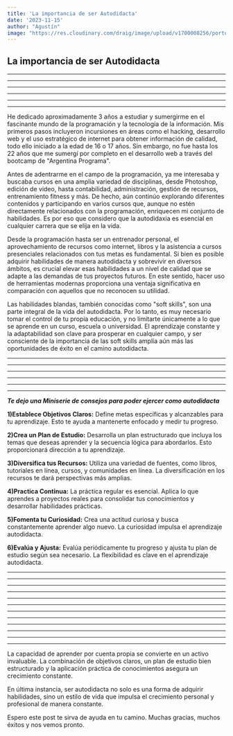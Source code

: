```yaml
---
title: 'La importancia de ser Autodidacta'
date: '2023-11-15'
author: "Agustín"
image: "https://res.cloudinary.com/draig/image/upload/v1700008256/portolio-personal/blog/djtn3aiy6ak4iuqbzykt.jpg"
---
```


## **La importancia de ser Autodidacta** ##
-----------------------------------------------------------------------------
-----------------------------------------------------------------------------
-----------------------------------------------------------------------------
-----------------------------------------------------------------------------
-----------------------------------------------------------------------------
-----------------------------------------------------------------------------
He dedicado aproximadamente 3 años a estudiar y sumergirme en el fascinante mundo de la programación y la tecnología de la información. Mis primeros pasos incluyeron incursiones en áreas como el hacking, desarrollo web y el uso estratégico de internet para obtener información de calidad, todo ello iniciado a la edad de 16 o 17 años. Sin embargo, no fue hasta los 22 años que me sumergí por completo en el desarrollo web a través del bootcamp de "Argentina Programa".

Antes de adentrarme en el campo de la programación, ya me interesaba y buscaba cursos en una amplia variedad de disciplinas, desde Photoshop, edición de video, hasta contabilidad, administración, gestión de recursos, entrenamiento fitness y más. De hecho, aún continúo explorando diferentes contenidos y participando en varios cursos que, aunque no estén directamente relacionados con la programación, enriquecen mi conjunto de habilidades. Es por eso que considero que la autodidaxia es esencial en cualquier carrera que se elija en la vida.

Desde la programación hasta ser un entrenador personal, el aprovechamiento de recursos como internet, libros y la asistencia a cursos presenciales relacionados con tus metas es fundamental. Si bien es posible adquirir habilidades de manera autodidacta y sobrevivir en diversos ámbitos, es crucial elevar esas habilidades a un nivel de calidad que se adapte a las demandas de tus proyectos futuros. En este sentido, hacer uso de herramientas modernas proporciona una ventaja significativa en comparación con aquellos que no reconocen su utilidad.

Las habilidades blandas, también conocidas como "soft skills", son una parte integral de la vida del autodidacta. Por lo tanto, es muy necesario tomar el control de tu propia educación, y no limitarte únicamente a lo que se aprende en un curso, escuela o universidad. El aprendizaje constante y la adaptabilidad son clave para prosperar en cualquier campo, y ser consciente de la importancia de las soft skills amplía aún más las oportunidades de éxito en el camino autodidacta.


-----------------------------------------------------------------------------
-----------------------------------------------------------------------------
-----------------------------------------------------------------------------
-----------------------------------------------------------------------------
-----------------------------------------------------------------------------
-----------------------------------------------------------------------------

***Te dejo una Miniserie de consejos para poder ejercer como autodidacta***


**1)Establece Objetivos Claros:**
Define metas específicas y alcanzables para tu aprendizaje. Esto te ayuda a mantenerte enfocado y medir tu progreso.

**2)Crea un Plan de Estudio:**
Desarrolla un plan estructurado que incluya los temas que deseas aprender y la secuencia lógica para abordarlos. Esto proporcionará dirección a tu aprendizaje.

**3)Diversifica tus Recursos:**
Utiliza una variedad de fuentes, como libros, tutoriales en línea, cursos, y comunidades en línea. La diversificación en los recursos te dará perspectivas más amplias.

**4)Practica Continua:**
La práctica regular es esencial. Aplica lo que aprendes a proyectos reales para consolidar tus conocimientos y desarrollar habilidades prácticas.

**5)Fomenta tu Curiosidad:**
Crea una actitud curiosa y busca constantemente aprender algo nuevo. La curiosidad impulsa el aprendizaje autodidacta.

**6)Evalúa y Ajusta:**
Evalúa periódicamente tu progreso y ajusta tu plan de estudio según sea necesario. La flexibilidad es clave en el aprendizaje autodidacta.

-----------------------------------------------------------------------------
-----------------------------------------------------------------------------
-----------------------------------------------------------------------------
-----------------------------------------------------------------------------
-----------------------------------------------------------------------------
-----------------------------------------------------------------------------
-----------------------------------------------------------------------------
-----------------------------------------------------------------------------
-----------------------------------------------------------------------------
-----------------------------------------------------------------------------
-----------------------------------------------------------------------------
-----------------------------------------------------------------------------

La capacidad de aprender por cuenta propia se convierte en un activo invaluable. 
La combinación de objetivos claros, un plan de estudio bien estructurado y la aplicación práctica de conocimientos asegura un crecimiento constante. 

En última instancia, ser autodidacta no solo es una forma de adquirir habilidades, sino un estilo de vida que impulsa el crecimiento personal y profesional de manera constante.


Espero este post te sirva de ayuda en tu camino. Muchas gracias, muchos éxitos y nos vemos pronto.